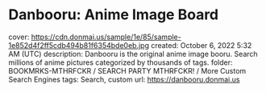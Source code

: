 # Danbooru: Anime Image Board

cover: https://cdn.donmai.us/sample/1e/85/sample-1e852d4f2ff5cdb494b81f6354bde0eb.jpg
created: October 6, 2022 5:32 AM (UTC)
description: Danbooru is the original anime image booru. Search millions of anime pictures categorized by thousands of tags.
folder: BOOKMRKS-MTHRFCKR / SEARCH PARTY MTHRFCKR! / More Custom Search Engines
tags: Search, custom
url: https://danbooru.donmai.us